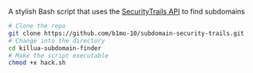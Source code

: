 A stylish Bash script that uses the [SecurityTrails API](https://securitytrails.com/corp/apidocs) to find subdomains

```bash
# Clone the repo
git clone https://github.com/b1mo-10/subdomain-security-trails.git
# Change into the directory
cd killua-subdomain-finder
# Make the script executable
chmod +x hack.sh
